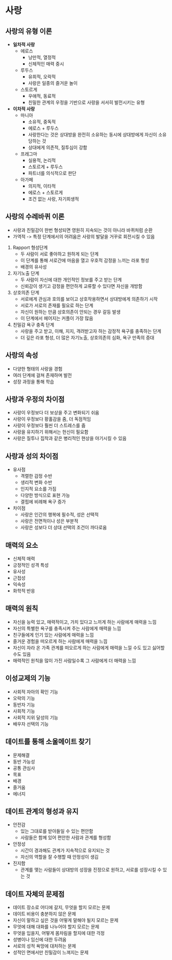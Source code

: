 # 사랑

## 사랑의 유형 이론

- **일차적 사랑**
  - 에로스
    - 낭만적, 열정적
    - 신체적인 매력 중시
  - 루두스
    - 유희적, 오락적
    - 사랑은 일종의 즐거운 놀이
  - 스토르게
    - 우애적, 동료적
    - 친밀한 관계의 우정을 기반으로 사랑을 서서히 발전시키는 유형
- **이차적 사랑**
  - 마니아
    - 소유적, 중독적
    - 에로스 + 루두스
    - 사랑한다는 것은 상대방을 완전히 소유하는 동시에 상대방에게 자신이 소유당하는 것
    - 상대에게 의존적, 질투심이 강함
  - 프레그마
    - 실용적, 논리적
    - 스토르게 + 루두스
    - 파트너를 의식적으로 판단
  - 아가페
    - 의지적, 이타적
    - 에로스 + 스토르게
    - 조건 없는 사랑, 자기희생적

## 사랑의 수레바퀴 이론

- 사랑과 친밀감이 한번 형성되면 영원히 지속되는 것이 아니라 바퀴처럼 순환
- 가역적 -> 특정 단계에서의 어려움은 사랑의 발달을 거꾸로 회전시킬 수 있음

1. Rapport 형성단계
   - 두 사람이 서로 좋아하고 원하게 되는 단계
   - 이 단계를 통해 서로간에 마음을 열고 우호적 감정을 느끼는 라포 형성
   - 배경의 유사성
2. 자기노출 단계
   - 두 사람이 자신에 대한 개인적인 정보를 주고 받는 단계
   - 신뢰감이 생기고 감정을 편안하게 교류할 수 있다면 자신을 개방함
3. 상호의존 단계
   - 서로에게 관심과 호의를 보이고 상호작용하면서 상대방에게 의존하기 시작
   - 서로가 서로의 존재를 필요로 하는 단계
   - 자신이 원하는 만큼 상호의존이 안되는 경우 갈등 발생
   - 이 단계에서 헤어지는 커플이 가장 많음
4. 친밀감 욕구 충족 단계
   - 사랑을 주고 받고, 이해, 지지, 격려받고자 하는 감정적 욕구를 충족하는 단계
   - 더 깊은 라포 형성, 더 많은 자기노출, 상호의존의 심화, 욕구 만족의 증대

## 사랑의 속성

- 다양한 형태의 사랑을 경험
- 여러 단계에 걸쳐 존재하며 발전
- 성장 과정을 통해 학습

## 사랑과 우정의 차이점

- 사랑이 우정보다 더 보상을 주고 변화되기 쉬움
- 사랑이 우정보다 황홀감을 줌, 더 독점적임
- 사랑이 우정보다 훨씬 더 스트레스를 줌
- 사랑을 유지하기 위해서는 헌신이 필요함
- 사랑은 질투나 집착과 같은 병리적인 현상을 야기시킬 수 있음

## 사랑과 성의 차이점

- 유사점
  - 격렬한 감정 수반
  - 생리적 변화 수반
  - 인지적 요소를 가짐
  - 다양한 방식으로 표현 가능
  - 결핍에 비례해 욕구 증가
- 차이점
  - 사랑은 인간의 행복에 필수적, 성은 선택적
  - 사랑은 전면적이나 성은 부분적
  - 사랑은 성보다 더 상대 선택의 조건이 까다로움

## 매력의 요소

- 신체적 매력
- 긍정적인 성격 특성
- 유사성
- 근접성
- 익숙성
- 화학적 반응

## 매력의 원칙

- 자신을 능력 있고, 매력적이고, 가치 있다고 느끼게 하는 사람에게 매력을 느낌
- 자신의 특별한 욕구를 충족시켜 주는 사람에게 매력을 느낌
- 친구들에게 인기 있는 사람에게 매력을 느낌
- 즐거운 경험을 떠오르게 하는 사람에게 매력을 느낌
- 자신이 자라 온 가족 관계를 떠오르게 하는 사람에게 매력을 느낄 수도 있고 싫어할 수도 있음
- 매력적인 원칙을 많이 가진 사람일수록 그 사람에게 더 매력을 느낌

## 이성교제의 기능

- 사회적 자아의 확인 기능
- 오락의 기능
- 동반자 기능
- 사회적 기능
- 사회적 지위 달성의 기능
- 배우자 선택의 기능

## 데이트를 통해 소울메이트 찾기

- 문제해결
- 동반 가능성
- 공통 관심사
- 목표
- 배경
- 즐거움
- 에너지

## 데이트 관계의 형성과 유지

- 안전감
  - 있는 그대로를 받아들일 수 있는 편안함
  - 사람들은 함께 있어 편안한 사람과 관계를 형성함
- 안정성
  - 시간이 경과해도 관계가 지속적으로 유지되는 것
  - 자신의 역할을 잘 수행할 때 안정성이 생김
- 진지함
  - 관계를 맺는 사람들이 상대방의 성장을 진정으로 원하고, 서로를 성장시킬 수 있는 것

## 데이트 자체의 문제점

- 데이트 장소로 어디에 갈지, 무엇을 할지 모르는 문제
- 데이트 비용이 충분하지 않은 문제
- 자신이 말하고 싶은 것을 어떻게 말해야 될지 모르는 문제
- 무엇에 대해 대화를 나누어야 할지 모르는 문제
- 무엇을 입을지, 어떻게 몸차림을 할지에 대한 걱정
- 성병이나 임신에 대한 두려움
- 서로의 성적 욕망에 대처하는 문제
- 성적인 면에서만 친밀감이 느껴지는 문제